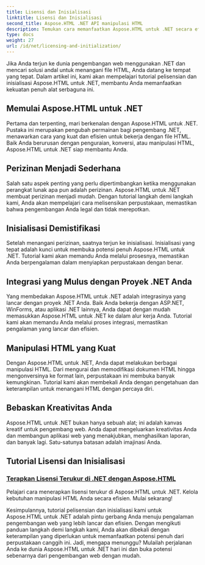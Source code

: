 ```yaml
---
title: Lisensi dan Inisialisasi
linktitle: Lisensi dan Inisialisasi
second_title: Aspose.HTML .NET API manipulasi HTML
description: Temukan cara memanfaatkan Aspose.HTML untuk .NET secara efektif melalui tutorial lisensi dan inisialisasi kami yang komprehensif. Buka potensi penuh dari alat ini.
type: docs
weight: 27
url: /id/net/licensing-and-initialization/
---
```


Jika Anda terjun ke dunia pengembangan web menggunakan .NET dan mencari solusi andal untuk menangani file HTML, Anda datang ke tempat yang tepat. Dalam artikel ini, kami akan mempelajari tutorial pelisensian dan inisialisasi Aspose.HTML untuk .NET, membantu Anda memanfaatkan kekuatan penuh alat serbaguna ini.

## Memulai Aspose.HTML untuk .NET

Pertama dan terpenting, mari berkenalan dengan Aspose.HTML untuk .NET. Pustaka ini merupakan pengubah permainan bagi pengembang .NET, menawarkan cara yang kuat dan efisien untuk bekerja dengan file HTML. Baik Anda berurusan dengan penguraian, konversi, atau manipulasi HTML, Aspose.HTML untuk .NET siap membantu Anda. 

## Perizinan Menjadi Sederhana

Salah satu aspek penting yang perlu dipertimbangkan ketika menggunakan perangkat lunak apa pun adalah perizinan. Aspose.HTML untuk .NET membuat perizinan menjadi mudah. Dengan tutorial langkah demi langkah kami, Anda akan mempelajari cara melisensikan perpustakaan, memastikan bahwa pengembangan Anda legal dan tidak merepotkan. 

## Inisialisasi Demistifikasi

Setelah menangani perizinan, saatnya terjun ke inisialisasi. Inisialisasi yang tepat adalah kunci untuk membuka potensi penuh Aspose.HTML untuk .NET. Tutorial kami akan memandu Anda melalui prosesnya, memastikan Anda berpengalaman dalam menyiapkan perpustakaan dengan benar. 

## Integrasi yang Mulus dengan Proyek .NET Anda

Yang membedakan Aspose.HTML untuk .NET adalah integrasinya yang lancar dengan proyek .NET Anda. Baik Anda bekerja dengan ASP.NET, WinForms, atau aplikasi .NET lainnya, Anda dapat dengan mudah memasukkan Aspose.HTML untuk .NET ke dalam alur kerja Anda. Tutorial kami akan memandu Anda melalui proses integrasi, memastikan pengalaman yang lancar dan efisien.

## Manipulasi HTML yang Kuat

Dengan Aspose.HTML untuk .NET, Anda dapat melakukan berbagai manipulasi HTML. Dari mengurai dan memodifikasi dokumen HTML hingga mengonversinya ke format lain, perpustakaan ini membuka banyak kemungkinan. Tutorial kami akan membekali Anda dengan pengetahuan dan keterampilan untuk menangani HTML dengan percaya diri.

## Bebaskan Kreativitas Anda

Aspose.HTML untuk .NET bukan hanya sebuah alat; ini adalah kanvas kreatif untuk pengembang web. Anda dapat mengeluarkan kreativitas Anda dan membangun aplikasi web yang menakjubkan, menghasilkan laporan, dan banyak lagi. Satu-satunya batasan adalah imajinasi Anda.

## Tutorial Lisensi dan Inisialisasi
### [Terapkan Lisensi Terukur di .NET dengan Aspose.HTML](./apply-metered-license/)
Pelajari cara menerapkan lisensi terukur di Aspose.HTML untuk .NET. Kelola kebutuhan manipulasi HTML Anda secara efisien. Mulai sekarang!

Kesimpulannya, tutorial pelisensian dan inisialisasi kami untuk Aspose.HTML untuk .NET adalah pintu gerbang Anda menuju pengalaman pengembangan web yang lebih lancar dan efisien. Dengan mengikuti panduan langkah demi langkah kami, Anda akan dibekali dengan keterampilan yang diperlukan untuk memanfaatkan potensi penuh dari perpustakaan canggih ini. Jadi, mengapa menunggu? Mulailah perjalanan Anda ke dunia Aspose.HTML untuk .NET hari ini dan buka potensi sebenarnya dari pengembangan web dengan mudah.